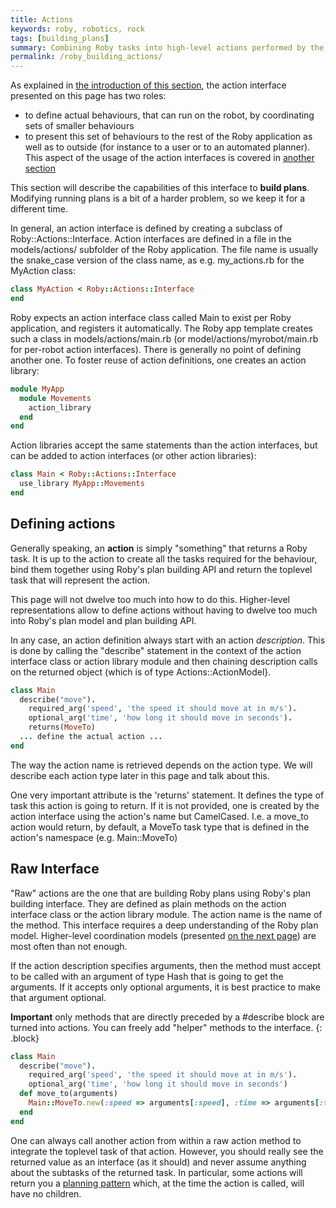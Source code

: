 ```yaml
---
title: Actions
keywords: roby, robotics, rock
tags: [building_plans]
summary: Combining Roby tasks into high-level actions performed by the robot
permalink: /roby_building_actions/
---
```


As explained in [the introduction of this section](index.html), the action
interface presented on this page has two roles:

 - to define actual behaviours, that can run on the robot, by coordinating sets
   of smaller behaviours
 - to present this set of behaviours to the rest of the Roby application as well
   as to outside (for instance to a user or to an automated planner). This
   aspect of the usage of the action interfaces is covered in [another
   section](../interacting)

This section will describe the capabilities of this interface to __build
plans__. Modifying running plans is a bit of a harder problem, so we keep it
for a different time.

In general, an action interface is defined by creating a subclass of
Roby::Actions::Interface. Action interfaces are defined in
a file in the models/actions/ subfolder of the Roby application. The file name is usually
the snake_case version of the class name, as e.g. my_actions.rb for the MyAction
class:

~~~ ruby
class MyAction < Roby::Actions::Interface
end
~~~

Roby expects an action interface class called Main to exist per Roby
application, and registers it automatically. The Roby app template creates such
a class in models/actions/main.rb (or model/actions/myrobot/main.rb for
per-robot action interfaces). There is generally no point of defining another
one. To foster reuse of action definitions, one creates an action library:

~~~ ruby
module MyApp
  module Movements
    action_library
  end
end
~~~

Action libraries accept the same statements than the action interfaces, but can
be added to action interfaces (or other action libraries):

~~~ ruby
class Main < Roby::Actions::Interface
  use_library MyApp::Movements
end
~~~

Defining actions
----------------
Generally speaking, an __action__ is simply "something" that returns a Roby
task.  It is up to the action to create all the tasks required for the
behaviour, bind them together using Roby's plan building API and return the
toplevel task that will represent the action.

This page will not dwelve too much into how to do this. Higher-level
representations allow to define actions without having to dwelve too much into
Roby's plan model and plan building API.

In any case, an action definition always start with an action _description_.
This is done by calling the "describe" statement in the context of the action
interface class or action library module and then chaining description calls on
the returned object (which is of type Actions::ActionModel}.

~~~ ruby
class Main
  describe("move").
    required_arg('speed', 'the speed it should move at in m/s').
    optional_arg('time', 'how long it should move in seconds').
    returns(MoveTo)
  ... define the actual action ...
end
~~~

The way the action name is retrieved depends on the action type. We will
describe each action type later in this page and talk about this.

One very important attribute is the 'returns' statement. It defines the type of
task this action is going to return. If it is not provided, one is created by
the action interface using the action's name but CamelCased. I.e. a move_to
action would return, by default, a MoveTo task type that is defined in the
action's namespace (e.g. Main::MoveTo)

Raw Interface
-------------
"Raw" actions are the one that are building Roby plans using Roby's plan
building interface. They are defined as plain methods on the action interface
class or the action library module. The action name is the name of the method.
This interface requires a deep understanding of the Roby plan model.
Higher-level coordination models (presented [on the next
page](action_coordination.html)) are most often than not enough.

If the action description specifies arguments, then the method must accept to be
called with an argument of type Hash that is going to get the arguments. If it
accepts only optional arguments, it is best practice to make that argument
optional.

__Important__ only methods that are directly preceded by a #describe block are
turned into actions. You can freely add "helper" methods to the interface.
{: .block}

~~~ ruby
class Main
  describe("move").
    required_arg('speed', 'the speed it should move at in m/s').
    optional_arg('time', 'how long it should move in seconds')
  def move_to(arguments)
    Main::MoveTo.new(:speed => arguments[:speed], :time => arguments[:time])
  end
end
~~~

One can always call another action from within a raw action method to integrate
the toplevel task of that action. However, you should really see the returned
value as an interface (as it should) and never assume anything about the
subtasks of the returned task. In particular, some actions will return you a
[planning pattern](runtime.html#planning-pattern) which, at the time the action
is called, will have no children.

